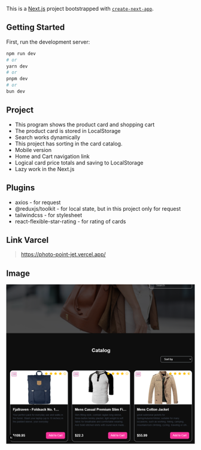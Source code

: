 This is a [Next.js](https://nextjs.org) project bootstrapped with [`create-next-app`](https://github.com/vercel/next.js/tree/canary/packages/create-next-app).

## Getting Started

First, run the development server:

```bash
npm run dev
# or
yarn dev
# or
pnpm dev
# or
bun dev
```

## Project 
* This program shows the product card and shopping cart
* The product card is stored in LocalStorage
* Search works dynamically
* This project has sorting in the card catalog.
* Mobile version
* Home and Cart navigation link
* Logical card price totals and saving to LocalStorage
* Lazy work in the Next.js

## Plugins
* axios                         - for request
* @reduxjs/toolkit              - for local state, but in this project only for request
* tailwindcss                   - for stylesheet
* react-flexible-star-rating    - for rating of cards 

## Link Varcel
> https://photo-point-jet.vercel.app/

## Image 
![Image Description](https://github.com/twoGophers/photo-point/blob/master/public/Screenshot_3.png)